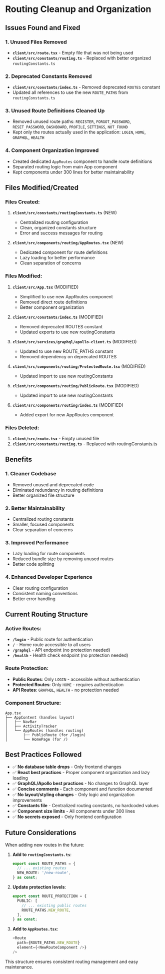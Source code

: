 # Routing Cleanup and Organization

## Issues Found and Fixed

### 1. **Unused Files Removed**
- **`client/src/route.tsx`** - Empty file that was not being used
- **`client/src/constants/routing.ts`** - Replaced with better organized `routingConstants.ts`

### 2. **Deprecated Constants Removed**
- **`client/src/constants/index.ts`** - Removed deprecated `ROUTES` constant
- Updated all references to use the new `ROUTE_PATHS` from `routingConstants.ts`

### 3. **Unused Route Definitions Cleaned Up**
- Removed unused route paths: `REGISTER`, `FORGOT_PASSWORD`, `RESET_PASSWORD`, `DASHBOARD`, `PROFILE`, `SETTINGS`, `NOT_FOUND`
- Kept only the routes actually used in the application: `LOGIN`, `HOME`, `GRAPHQL`, `HEALTH`

### 4. **Component Organization Improved**
- Created dedicated `AppRoutes` component to handle route definitions
- Separated routing logic from main App component
- Kept components under 300 lines for better maintainability

## Files Modified/Created

### Files Created:
1. **`client/src/constants/routingConstants.ts`** (NEW)
   - Centralized routing configuration
   - Clean, organized constants structure
   - Error and success messages for routing

2. **`client/src/components/routing/AppRoutes.tsx`** (NEW)
   - Dedicated component for route definitions
   - Lazy loading for better performance
   - Clean separation of concerns

### Files Modified:
1. **`client/src/App.tsx`** (MODIFIED)
   - Simplified to use new AppRoutes component
   - Removed direct route definitions
   - Better component organization

2. **`client/src/constants/index.ts`** (MODIFIED)
   - Removed deprecated ROUTES constant
   - Updated exports to use new routingConstants

3. **`client/src/services/graphql/apollo-client.ts`** (MODIFIED)
   - Updated to use new ROUTE_PATHS constant
   - Removed dependency on deprecated ROUTES

4. **`client/src/components/routing/ProtectedRoute.tsx`** (MODIFIED)
   - Updated import to use new routingConstants

5. **`client/src/components/routing/PublicRoute.tsx`** (MODIFIED)
   - Updated import to use new routingConstants

6. **`client/src/components/routing/index.ts`** (MODIFIED)
   - Added export for new AppRoutes component

### Files Deleted:
1. **`client/src/route.tsx`** - Empty unused file
2. **`client/src/constants/routing.ts`** - Replaced with routingConstants.ts

## Benefits

### 1. **Cleaner Codebase**
- Removed unused and deprecated code
- Eliminated redundancy in routing definitions
- Better organized file structure

### 2. **Better Maintainability**
- Centralized routing constants
- Smaller, focused components
- Clear separation of concerns

### 3. **Improved Performance**
- Lazy loading for route components
- Reduced bundle size by removing unused routes
- Better code splitting

### 4. **Enhanced Developer Experience**
- Clear routing configuration
- Consistent naming conventions
- Better error handling

## Current Routing Structure

### Active Routes:
- **`/login`** - Public route for authentication
- **`/`** - Home route accessible to all users
- **`/graphql`** - API endpoint (no protection needed)
- **`/health`** - Health check endpoint (no protection needed)

### Route Protection:
- **Public Routes**: Only `LOGIN` - accessible without authentication
- **Protected Routes**: Only `HOME` - requires authentication
- **API Routes**: `GRAPHQL`, `HEALTH` - no protection needed

### Component Structure:
```
App.tsx
├── AppContent (handles layout)
│   ├── NavBar
│   ├── ActivityTracker
│   └── AppRoutes (handles routing)
│       ├── PublicRoute (for /login)
│       └── HomePage (for /)
```

## Best Practices Followed

- ✅ **No database table drops** - Only frontend changes
- ✅ **React best practices** - Proper component organization and lazy loading
- ✅ **GraphQL/Apollo best practices** - No changes to GraphQL layer
- ✅ **Concise comments** - Each component and function documented
- ✅ **No layout/styling changes** - Only logic and organization improvements
- ✅ **Constants file** - Centralized routing constants, no hardcoded values
- ✅ **Component size limits** - All components under 300 lines
- ✅ **No secrets exposed** - Only frontend configuration

## Future Considerations

When adding new routes in the future:

1. **Add to `routingConstants.ts`**:
   ```typescript
   export const ROUTE_PATHS = {
     // ... existing routes
     NEW_ROUTE: '/new-route',
   } as const;
   ```

2. **Update protection levels**:
   ```typescript
   export const ROUTE_PROTECTION = {
     PUBLIC: [
       // ... existing public routes
       ROUTE_PATHS.NEW_ROUTE,
     ],
   } as const;
   ```

3. **Add to `AppRoutes.tsx`**:
   ```typescript
   <Route
     path={ROUTE_PATHS.NEW_ROUTE}
     element={<NewRouteComponent />}
   />
   ```

This structure ensures consistent routing management and easy maintenance.
